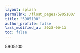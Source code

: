 ```yaml
---
layout: splash
permalink: /float_pages/5905100/
title: "5905100"
author_profile: false
last_modified_at: 2025-06-13
toc: false
---
```

 
5905100
